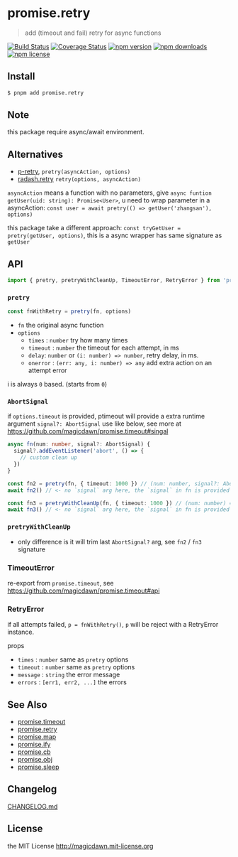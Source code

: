 <!-- AUTO_GENERATED_UNTOUCHED_FLAG -->

# promise.retry

> add (timeout and fail) retry for async functions

[![Build Status](https://img.shields.io/github/actions/workflow/status/magicdawn/promise.retry/ci.yml?style=flat-square&branch=main)](https://github.com/magicdawn/promise.retry/actions/workflows/ci.yml)
[![Coverage Status](https://img.shields.io/codecov/c/github/magicdawn/promise.retry.svg?style=flat-square)](https://codecov.io/gh/magicdawn/promise.retry)
[![npm version](https://img.shields.io/npm/v/promise.retry.svg?style=flat-square)](https://www.npmjs.com/package/promise.retry)
[![npm downloads](https://img.shields.io/npm/dm/promise.retry.svg?style=flat-square)](https://www.npmjs.com/package/promise.retry)
[![npm license](https://img.shields.io/npm/l/promise.retry.svg?style=flat-square)](http://magicdawn.mit-license.org)

## Install

```sh
$ pnpm add promise.retry
```

## Note

this package require async/await environment.

## Alternatives

- [p-retry](https://www.npmjs.com/package/p-retry), `pretry(asyncAction, options)`
- [radash.retry](https://radash-docs.vercel.app/docs/async/retry) `retry(options, asyncAction)`

`asyncAction` means a function with no parameters, give `async funtion getUser(uid: string): Promise<User>`, u need to wrap parameter in a asyncAction: `const user = await pretry(() => getUser('zhangsan'), options)`

this package take a different approach: `const tryGetUser = pretry(getUser, options)`, this is a async wrapper has same signature as `getUser`

## API

```js
import { pretry, pretryWithCleanUp, TimeoutError, RetryError } from 'promise.retry'
```

### `pretry`

```js
const fnWithRetry = pretry(fn, options)
```

- `fn` the original async function
- `options`
  - `times` : `number` try how many times
  - `timeout` : `number` the timeout for each attempt, in ms
  - `delay`: `number` or `(i: number) => number`, retry delay, in ms.
  - `onerror` : `(err: any, i: number) => any` add extra action on an attempt error

i is always `0` based. (starts from `0`)

### `AbortSignal`

if `options.timeout` is provided, ptimeout will provide a extra runtime argument `signal?: AbortSignal`
use like below, see more at https://github.com/magicdawn/promise.timeout#singal

```ts
async fn(num: number, signal?: AbortSignal) {
  signal?.addEventListener('abort', () => {
    // custom clean up
  })
}

const fn2 = pretry(fn, { timeout: 1000 }) // (num: number, signal?: AbortSignal) => Promise<void>
await fn2() // <- no `signal` arg here, the `signal` in fn is provided by ptimeout at runtime, only when options.timeout specified

const fn3 = pretryWithCleanUp(fn, { timeout: 1000 }) // (num: number) => Promise<void>
await fn3() // <- no `signal` arg here, the `signal` in fn is provided by ptimeout at runtime, only when options.timeout specified
```

### `pretryWithCleanUp`

- only difference is it will trim last `AbortSignal?` arg, see `fn2` / `fn3` signature

### TimeoutError

re-export from `promise.timeout`, see https://github.com/magicdawn/promise.timeout#api

### RetryError

if all attempts failed, `p = fnWithRetry()`, `p` will be reject with a RetryError instance.

props

- `times` : `number` same as `pretry` options
- `timeout` : `number` same as `pretry` options
- `message` : `string` the error message
- `errors` : `[err1, err2, ...]` the errors

## See Also

- [promise.timeout](https://github.com/magicdawn/promise.timeout)
- [promise.retry](https://github.com/magicdawn/promise.retry)
- [promise.map](https://github.com/magicdawn/promise.map)
- [promise.ify](https://github.com/magicdawn/promise.ify)
- [promise.cb](https://github.com/magicdawn/promise.cb)
- [promise.obj](https://github.com/magicdawn/promise.obj)
- [promise.sleep](https://github.com/magicdawn/promise.sleep)

## Changelog

[CHANGELOG.md](CHANGELOG.md)

## License

the MIT License http://magicdawn.mit-license.org
